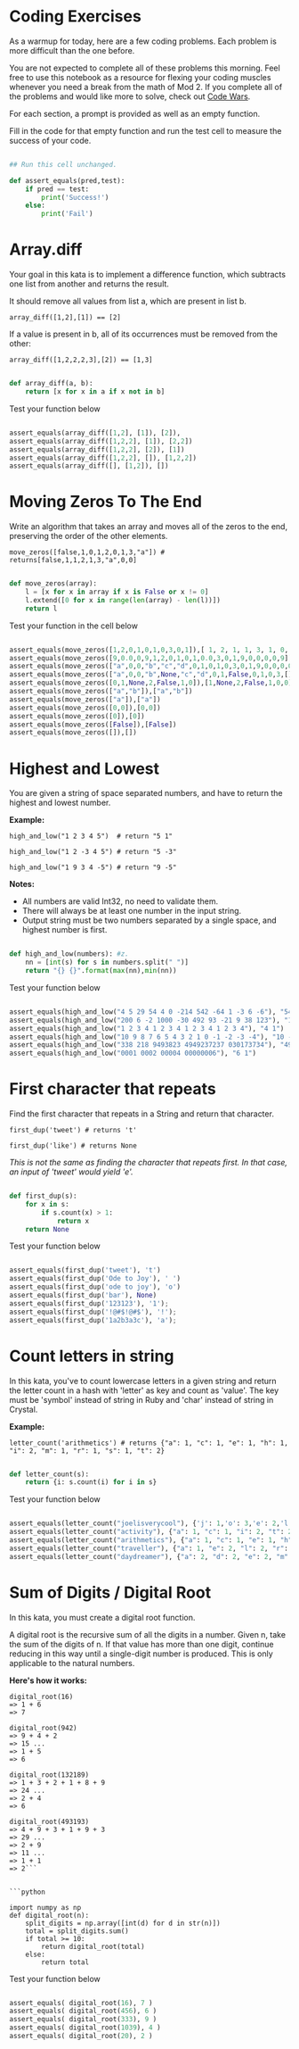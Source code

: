 
# Coding Exercises

As a warmup for today, here are a few coding problems. Each problem is more difficult than the one before. 

You are not expected to complete all of these problems this morning. Feel free to 
use this notebook as a resource for flexing your coding muscles whenever you need a break from the math of Mod 2. If you complete all of the problems and would like more to solve, check out [Code Wars](https://www.codewars.com). 

For each section, a prompt is provided as well as an empty function. 

Fill in the code for that empty function and run the test cell to measure the success of your code.


```python

## Run this cell unchanged.

def assert_equals(pred,test):
    if pred == test:
        print('Success!')
    else:
        print('Fail')
```

# Array.diff

Your goal in this kata is to implement a difference function, which subtracts one list from another and returns the result.

It should remove all values from list a, which are present in list b.

```array_diff([1,2],[1]) == [2]```

If a value is present in b, all of its occurrences must be removed from the other:

```array_diff([1,2,2,2,3],[2]) == [1,3]```


```python

def array_diff(a, b):
    return [x for x in a if x not in b]
```

Test your function below


```python

assert_equals(array_diff([1,2], [1]), [2]), 
assert_equals(array_diff([1,2,2], [1]), [2,2]) 
assert_equals(array_diff([1,2,2], [2]), [1]) 
assert_equals(array_diff([1,2,2], []), [1,2,2]) 
assert_equals(array_diff([], [1,2]), [])
```

# Moving Zeros To The End

Write an algorithm that takes an array and moves all of the zeros to the end, preserving the order of the other elements.

```move_zeros([false,1,0,1,2,0,1,3,"a"]) # returns[false,1,1,2,1,3,"a",0,0]```


```python

def move_zeros(array):
    l = [x for x in array if x is False or x != 0]
    l.extend([0 for x in range(len(array) - len(l))])
    return l
```

Test your function in the cell below


```python

assert_equals(move_zeros([1,2,0,1,0,1,0,3,0,1]),[ 1, 2, 1, 1, 3, 1, 0, 0, 0, 0 ])
assert_equals(move_zeros([9,0.0,0,9,1,2,0,1,0,1,0.0,3,0,1,9,0,0,0,0,9]),[9,9,1,2,1,1,3,1,9,9,0,0,0,0,0,0,0,0,0,0])
assert_equals(move_zeros(["a",0,0,"b","c","d",0,1,0,1,0,3,0,1,9,0,0,0,0,9]),["a","b","c","d",1,1,3,1,9,9,0,0,0,0,0,0,0,0,0,0])
assert_equals(move_zeros(["a",0,0,"b",None,"c","d",0,1,False,0,1,0,3,[],0,1,9,0,0,{},0,0,9]),["a","b",None,"c","d",1,False,1,3,[],1,9,{},9,0,0,0,0,0,0,0,0,0,0])
assert_equals(move_zeros([0,1,None,2,False,1,0]),[1,None,2,False,1,0,0])
assert_equals(move_zeros(["a","b"]),["a","b"])
assert_equals(move_zeros(["a"]),["a"])
assert_equals(move_zeros([0,0]),[0,0])
assert_equals(move_zeros([0]),[0])
assert_equals(move_zeros([False]),[False])
assert_equals(move_zeros([]),[])
```

# Highest and Lowest

You are given a string of space separated numbers, and have to return the highest and lowest number.

**Example:**

```high_and_low("1 2 3 4 5")  # return "5 1"```

```high_and_low("1 2 -3 4 5") # return "5 -3"```

```high_and_low("1 9 3 4 -5") # return "9 -5"```

**Notes:**

- All numbers are valid Int32, no need to validate them.
- There will always be at least one number in the input string.
- Output string must be two numbers separated by a single space, and highest number is first.


```python

def high_and_low(numbers): #z.
    nn = [int(s) for s in numbers.split(" ")]
    return "{} {}".format(max(nn),min(nn))
```

Test your function below


```python

assert_equals(high_and_low("4 5 29 54 4 0 -214 542 -64 1 -3 6 -6"), "542 -214")
assert_equals(high_and_low("200 6 -2 1000 -30 492 93 -21 9 38 123"), "1000 -30")
assert_equals(high_and_low("1 2 3 4 1 2 3 4 1 2 3 4 1 2 3 4"), "4 1")
assert_equals(high_and_low("10 9 8 7 6 5 4 3 2 1 0 -1 -2 -3 -4"), "10 -4")
assert_equals(high_and_low("338 218 9493823 4949237237 030173734"), "4949237237 218")
assert_equals(high_and_low("0001 0002 00004 00000006"), "6 1")
```

# First character that repeats

Find the first character that repeats in a String and return that character.

```first_dup('tweet') # returns 't'```

```first_dup('like') # returns None```

*This is not the same as finding the character that repeats first. In that case, an input of 'tweet' would yield 'e'.*


```python

def first_dup(s):
    for x in s:
        if s.count(x) > 1:
            return x
    return None
```

Test your function below


```python

assert_equals(first_dup('tweet'), 't')
assert_equals(first_dup('Ode to Joy'), ' ')
assert_equals(first_dup('ode to joy'), 'o')
assert_equals(first_dup('bar'), None)
assert_equals(first_dup('123123'), '1');
assert_equals(first_dup('!@#$!@#$'), '!');
assert_equals(first_dup('1a2b3a3c'), 'a');
```

# Count letters in string

In this kata, you've to count lowercase letters in a given string and return the letter count in a hash with 'letter' as key and count as 'value'. The key must be 'symbol' instead of string in Ruby and 'char' instead of string in Crystal.

**Example:**

```letter_count('arithmetics') # returns {"a": 1, "c": 1, "e": 1, "h": 1, "i": 2, "m": 1, "r": 1, "s": 1, "t": 2}```


```python

def letter_count(s):
    return {i: s.count(i) for i in s}
```

Test your function below


```python

assert_equals(letter_count("joelisverycool"), {'j': 1,'o': 3,'e': 2,'l': 2,'i': 1,'s': 1,'v': 1,'r': 1,'y': 1,'c': 1})
assert_equals(letter_count("activity"), {"a": 1, "c": 1, "i": 2, "t": 2, "v": 1, "y": 1})
assert_equals(letter_count("arithmetics"), {"a": 1, "c": 1, "e": 1, "h": 1, "i": 2, "m": 1, "r": 1, "s": 1, "t": 2})
assert_equals(letter_count("traveller"), {"a": 1, "e": 2, "l": 2, "r": 2, "t": 1, "v": 1})
assert_equals(letter_count("daydreamer"), {"a": 2, "d": 2, "e": 2, "m": 1, "r": 2, "y": 1})
```

# Sum of Digits / Digital Root

In this kata, you must create a digital root function.

A digital root is the recursive sum of all the digits in a number. Given n, take the sum of the digits of n. If that value has more than one digit, continue reducing in this way until a single-digit number is produced. This is only applicable to the natural numbers.

**Here's how it works:**

```
digital_root(16)
=> 1 + 6
=> 7

digital_root(942)
=> 9 + 4 + 2
=> 15 ...
=> 1 + 5
=> 6

digital_root(132189)
=> 1 + 3 + 2 + 1 + 8 + 9
=> 24 ...
=> 2 + 4
=> 6

digital_root(493193)
=> 4 + 9 + 3 + 1 + 9 + 3
=> 29 ...
=> 2 + 9
=> 11 ...
=> 1 + 1
=> 2```


```python

import numpy as np
def digital_root(n):
    split_digits = np.array([int(d) for d in str(n)])
    total = split_digits.sum()
    if total >= 10:
        return digital_root(total)
    else:
        return total
```

Test your function below


```python

assert_equals( digital_root(16), 7 )
assert_equals( digital_root(456), 6 )
assert_equals( digital_root(333), 9 )
assert_equals( digital_root(1039), 4 )
assert_equals( digital_root(20), 2 )
```
